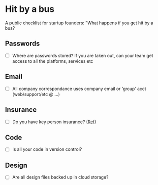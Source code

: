 # Hit by a bus
A public checklist for startup founders: "What happens if you get hit by a bus?

## Passwords
* [ ] Where are passwords stored? If you are taken out, can your team get access to all the platforms, services etc

## Email
* [ ] All company correspondance uses company email or 'group' acct (web/support/etc @ ...)

## Insurance
* [ ] Do you have key person insurance? ([Ref](https://en.wikipedia.org/wiki/Key_person_insurance))

## Code
* [ ] Is all your code in version control?

## Design
* [ ] Are all design files backed up in cloud storage?
